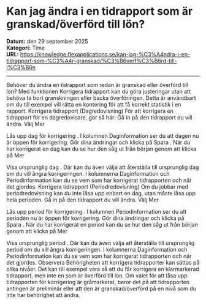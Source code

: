 # Kan jag ändra i en tidrapport som är granskad/överförd till lön?

**Datum:** den 29 september 2025  
**Kategori:** Time  
**URL:** https://knowledge.flexapplications.se/kan-jag-%C3%A4ndra-i-en-tidrapport-som-%C3%A4r-granskad/%C3%B6verf%C3%B6rd-till-l%C3%B6n

---

Behöver du ändra en tidrapport som redan är granskad eller överförd till lön? Med funktionen
Korrigera tidrapport
kan du göra justeringar utan att behöva ta bort granskningen eller backa överföringen. Detta är användbart om du till exempel vill rätta en kontering för att få korrekt statistik i en rapport.
Korrigera tidrapport (Dagredovisning)
För att korrigera en tidrapport för en dagredovisare, gör så här:
Gå in på den tidrapport du vill ändra.
Välj
Mer
>
Lås upp dag för korrigering
.
I kolumnen
Daginformation
ser du att dagen nu är öppen för korrigering.
Gör dina ändringar och klicka på
Spara
.
När du har korrigerat en dag kan du se hur den såg ut från början genom att klicka på
Mer
>
Visa ursprunglig dag
. Där kan du även välja att
återställa till ursprunglig dag
om du vill ångra korrigeringen.
I kolumnerna
Daginformation
och
Periodinformation
kan du se vem som har korrigerat tidrapporten och när det gjordes.
Korrigera tidrapport (Periodredovisning)
Om du jobbar med periodredovisning kan du inte låsa upp enbart en dag, utan måste låsa upp hela perioden.
Gå in på den tidrapport du vill ändra.
Välj
Mer
>
Lås upp period för korrigering
.
I kolumnen
Periodinformation
ser du att perioden nu är öppen för korrigering.
Gör dina ändringar och klicka på
Spara
.
När du har korrigerat en period kan du se hur den såg ut från början genom att klicka på
Mer
>
Visa ursprunglig period
. Där kan du även välja att
återställa till ursprunglig period
om du vill ångra korrigeringen.
I kolumnerna
Daginformation
och
Periodinformation
kan du se vem som har korrigerat tidrapporten och när det gjordes.
Observera
Behörigheten att korrigera tidrapporter kan sättas på olika nivåer. Det kan till exempel vara så att du får korrigera en klarmarkerad tidrapport, men inte en som är överförd till lön.
Om valet för att låsa upp tidrapporten för korrigering är gråmarkerat, beror det på att tidrapporten antingen är preliminär eller att den är granskad/överförd på en nivå som du inte har behörighet att ändra.
